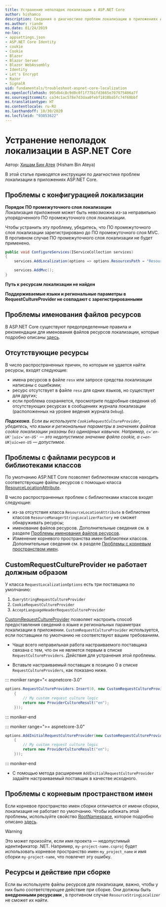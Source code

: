 ```yaml
---
title: Устранение неполадок локализации в ASP.NET Core
author: hishamco
description: Сведения о диагностике проблем локализации в приложениях ASP.NET Core.
ms.author: riande
ms.date: 01/24/2019
no-loc:
- appsettings.json
- ASP.NET Core Identity
- cookie
- Cookie
- Blazor
- Blazor Server
- Blazor WebAssembly
- Identity
- Let's Encrypt
- Razor
- SignalR
uid: fundamentals/troubleshoot-aspnet-core-localization
ms.openlocfilehash: 995db4c8c9d0c0f1f77b1fd3665e707975406a7f
ms.sourcegitcommit: ca34c1ac578e7d3daa0febf1810ba5fc74f60bbf
ms.translationtype: HT
ms.contentlocale: ru-RU
ms.lasthandoff: 10/30/2020
ms.locfileid: "93053622"
---
```

# <a name="troubleshoot-aspnet-core-localization"></a>Устранение неполадок локализации в ASP.NET Core

Автор: [Хишам Бин Атея](https://github.com/hishamco) (Hisham Bin Ateya)

В этой статье приводятся инструкции по диагностике проблем локализации в приложениях ASP.NET Core.

## <a name="localization-configuration-issues"></a>Проблемы с конфигурацией локализации

**Порядок ПО промежуточного слоя локализации**  
Локализация приложения может быть невозможна из-за неправильно упорядоченного ПО промежуточного слоя локализации.

Чтобы устранить эту проблему, убедитесь, что ПО промежуточного слоя локализации зарегистрировано до ПО промежуточного слоя MVC. В противном случае ПО промежуточного слоя локализации не будет применено.

```csharp
public void ConfigureServices(IServiceCollection services)
{
    services.AddLocalization(options => options.ResourcesPath = "Resources");

    services.AddMvc();
}
```

**Путь к ресурсам локализации не найден**

**Поддерживаемые языки и региональные параметры в RequestCultureProvider не совпадают с зарегистрированными**  

## <a name="resource-file-naming-issues"></a>Проблемы именования файлов ресурсов

В ASP.NET Core существуют предопределенные правила и рекомендации для именования файлов ресурсов локализации, которые подробно описаны [здесь](xref:fundamentals/localization?view=aspnetcore-2.2#resource-file-naming).

## <a name="missing-resources"></a>Отсутствующие ресурсы

В число распространенных причин, по которым не удается найти ресурсы, входят следующие:

- имена ресурсов в файле `resx` или запросе средства локализации написаны с ошибками;
- ресурс отсутствует в файле `resx` для одних языков, но существует для других;
- если проблема сохраняется, просмотрите подробные сведения об отсутствующих ресурсах в сообщениях журнала локализации (расположенных на уровне ведения журнала `Debug`).

_**Подсказка.** Если вы используете `CookieRequestCultureProvider`, убедитесь, что языки и региональные параметры в значениях файлов cookie локализации указаны без одинарных кавычек. Например, `c='en-UK'|uic='en-US'` — это недопустимое значение файла cookie, а `c=en-UK|uic=en-US` — допустимое._

## <a name="resources--class-libraries-issues"></a>Проблемы с файлами ресурсов и библиотеками классов

По умолчанию ASP.NET Core позволяет библиотекам классов находить соответствующие файлы ресурсов с помощью класса [ResourceLocationAttribute](/dotnet/api/microsoft.extensions.localization.resourcelocationattribute?view=aspnetcore-2.1).

В число распространенных проблем с библиотеками классов входят следующие:
- из-за отсутствия класса `ResourceLocationAttribute` в библиотеке классов `ResourceManagerStringLocalizerFactory` не сможет обнаруживать ресурсы;
- именование файлов ресурсов. Дополнительные сведения см. в разделе [Проблемы именования файлов ресурсов](#resource-file-naming-issues).
- Изменение корневого пространства имен библиотеки классов. Дополнительные сведения см. в разделе [Проблемы с корневым пространством имен](#root-namespace-issues).

## <a name="customrequestcultureprovider-doesnt-work-as-expected"></a>CustomRequestCultureProvider не работает должным образом

У класса `RequestLocalizationOptions` есть три поставщика по умолчанию:

1. `QueryStringRequestCultureProvider`
2. `CookieRequestCultureProvider`
3. `AcceptLanguageHeaderRequestCultureProvider`

[CustomRequestCultureProvider](/dotnet/api/microsoft.aspnetcore.localization.customrequestcultureprovider?view=aspnetcore-2.1) позволяет настроить способ предоставления сведений о языке и региональных параметрах локализации в приложении. `CustomRequestCultureProvider` используется, если поставщики по умолчанию не соответствуют вашим требованиям.

- Чаще всего неправильная работа настраиваемого поставщика связана с тем, что он не является первым в списке `RequestCultureProviders`. Действия для устранения этой проблемы.

- Вставьте настраиваемый поставщик в позицию 0 в списке `RequestCultureProviders`, как показано ниже.

::: moniker range="< aspnetcore-3.0"
```csharp
options.RequestCultureProviders.Insert(0, new CustomRequestCultureProvider(async context =>
    {
        // My custom request culture logic
        return new ProviderCultureResult("en");
    }));
```
::: moniker-end

::: moniker range=">= aspnetcore-3.0"
```csharp
options.AddInitialRequestCultureProvider(new CustomRequestCultureProvider(async context =>
    {
        // My custom request culture logic
        return new ProviderCultureResult("en");
    }));
```
::: moniker-end

- С помощью метода расширения `AddInitialRequestCultureProvider` задайте настраиваемый поставщик в качестве исходного.

## <a name="root-namespace-issues"></a>Проблемы с корневым пространством имен

Если корневое пространство имен сборки отличается от имени сборки, локализация не работает по умолчанию. Чтобы избежать этой проблемы, используйте свойство [RootNamespace](/dotnet/api/microsoft.extensions.localization.rootnamespaceattribute?view=aspnetcore-2.1), которое подробно описано [здесь](xref:fundamentals/localization?view=aspnetcore-2.2#resource-file-naming).

> [!WARNING]
> Это может произойти, если имя проекта — недопустимый идентификатор .NET. Например, `my-project-name.csproj` будет использовать корневое пространство имен `my_project_name` и имя сборки `my-project-name`, что повлечет эту ошибку. 

## <a name="resources--build-action"></a>Ресурсы и действие при сборке

Если вы используете файлы ресурсов для локализации, важно, чтобы у них было соответствующее действие при сборке. Они должны быть **внедренными ресурсами** , в противном случае `ResourceStringLocalizer` не сможет их найти.
